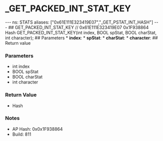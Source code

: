 # _GET_PACKED_INT_STAT_KEY

--- ns: STATS aliases: ["0x61E111E323419E07","_GET_PSTAT_INT_HASH"] --- ## GET_PACKED_INT_STAT_KEY  // 0x61E111E323419E07 0x1F938864 Hash GET_PACKED_INT_STAT_KEY(int index, BOOL spStat, BOOL charStat, int character);   ## Parameters * **index**: * **spStat**: * **charStat**: * **character**:  ## Return value

### Parameters
* int index
* BOOL spStat
* BOOL charStat
* int character

### Return Value
* Hash

### Notes
* AP Hash: 0x0x1F938864
* Build: 811

